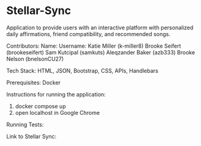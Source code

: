 # Stellar-Sync
Application to provide users with an interactive platform with personalized daily affirmations, friend compatibility, and recommended songs. 

Contributors:
Name:               Username:
Katie Miller        (k-miller8)
Brooke Seifert      (brookeseifert)
Sam Kutcipal        (samkuts)
Aleqzander Baker    (azb333)
Brooke Nelson       (bnelsonCU27)

Tech Stack:
HTML, JSON, Bootstrap, CSS, APIs, Handlebars

Prerequisites:
Docker

Instructions for running the application:
1. docker compose up
2. open localhost in Google Chrome

Running Tests:

Link to Stellar Sync:



